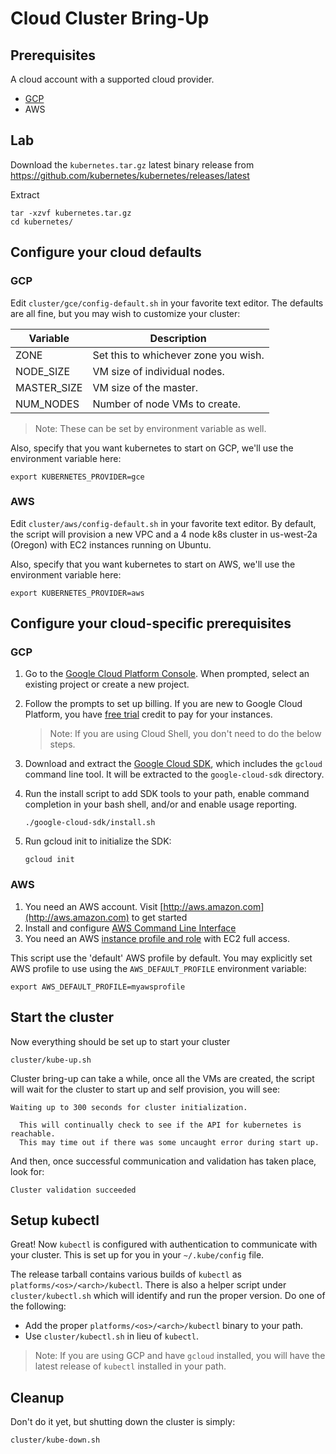 # Cloud Cluster Bring-Up

## Prerequisites

A cloud account with a supported cloud provider.

* [GCP](http://cloud.google.com/)
* AWS

## Lab

Download the `kubernetes.tar.gz` latest binary release from
https://github.com/kubernetes/kubernetes/releases/latest

Extract

```
tar -xzvf kubernetes.tar.gz
cd kubernetes/
```

## Configure your cloud defaults

### GCP

Edit `cluster/gce/config-default.sh` in your favorite text editor. The
defaults are all fine, but you may wish to customize your cluster:

| Variable | Description |
| --- | --- |
| ZONE | Set this to whichever zone you wish. |
| NODE_SIZE | VM size of individual nodes. |
| MASTER_SIZE | VM size of the master. |
| NUM_NODES | Number of node VMs to create. |

> Note: These can be set by environment variable as well.

Also, specify that you want kubernetes to start on GCP, we'll use the
environment variable here:

```
export KUBERNETES_PROVIDER=gce
```

### AWS

Edit `cluster/aws/config-default.sh` in your favorite text editor. By
default, the script will provision a new VPC and a 4 node k8s cluster
in us-west-2a (Oregon) with EC2 instances running on Ubuntu.

Also, specify that you want kubernetes to start on AWS, we'll use the
environment variable here:

```
export KUBERNETES_PROVIDER=aws
```

## Configure your cloud-specific prerequisites

### GCP

1. Go to the
   [Google Cloud Platform Console](https://console.cloud.google.com/project/_/compute/instances?_ga=1.92147801.233469832.1449873262).
   When prompted, select an existing project or create a new project.
2. Follow the prompts to set up billing. If you are new to Google
   Cloud Platform, you have
   [free trial](https://cloud.google.com/free-trial/) credit to pay
   for your instances.

   > Note: If you are using Cloud Shell, you don't need to do the below steps.

3. Download and extract the
   [Google Cloud SDK](https://cloud.google.com/sdk/), which includes
   the `gcloud` command line tool. It will be extracted to the
   `google-cloud-sdk` directory.
4. Run the install script to add SDK tools to your path, enable
   command completion in your bash shell, and/or and enable usage
   reporting.

   ```
   ./google-cloud-sdk/install.sh
   ```

5. Run gcloud init to initialize the SDK:


   ```
   gcloud init
   ```

### AWS

1. You need an AWS account. Visit
   [http://aws.amazon.com](http://aws.amazon.com) to get started
2. Install and configure
   [AWS Command Line Interface](http://aws.amazon.com/cli)
3. You need an AWS
   [instance profile and role](http://docs.aws.amazon.com/IAM/latest/UserGuide/instance-profiles.html)
   with EC2 full access.

This script use the 'default' AWS profile by default.  You may
explicitly set AWS profile to use using the `AWS_DEFAULT_PROFILE`
environment variable:

```
export AWS_DEFAULT_PROFILE=myawsprofile
```

## Start the cluster

Now everything should be set up to start your cluster

```
cluster/kube-up.sh
```

Cluster bring-up can take a while, once all the VMs are created, the
script will wait for the cluster to start up and self provision, you
will see:

```
Waiting up to 300 seconds for cluster initialization.

  This will continually check to see if the API for kubernetes is reachable.
  This may time out if there was some uncaught error during start up.
```

And then, once successful communication and validation has taken place, look for:

```
Cluster validation succeeded
```

## Setup kubectl

Great! Now `kubectl` is configured with authentication to communicate
with your cluster. This is set up for you in your `~/.kube/config`
file.

The release tarball contains various builds of `kubectl` as
`platforms/<os>/<arch>/kubectl`. There is also a helper script under
`cluster/kubectl.sh` which will identify and run the proper version. Do
one of the following:

* Add the proper `platforms/<os>/<arch>/kubectl` binary to your path.
* Use `cluster/kubectl.sh` in lieu of `kubectl`.

> Note: If you are using GCP and have `gcloud` installed, you will
> have the latest release of `kubectl` installed in your path.

## Cleanup

Don't do it yet, but shutting down the cluster is simply:

```
cluster/kube-down.sh
```
